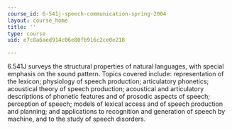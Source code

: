 ```yaml
---
course_id: 6-541j-speech-communication-spring-2004
layout: course_home
title: ''
type: course
uid: e7c8a6aed914c06e80fb916c2ce0e218

---
```

6.541J surveys the structural properties of natural languages, with special emphasis on the sound pattern. Topics covered include: representation of the lexicon; physiology of speech production; articulatory phonetics; acoustical theory of speech production; acoustical and articulatory descriptions of phonetic features and of prosodic aspects of speech; perception of speech; models of lexical access and of speech production and planning; and applications to recognition and generation of speech by machine, and to the study of speech disorders.

